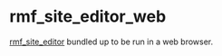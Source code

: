 # rmf_site_editor_web

[rmf_site_editor](https://github.com/open-rmf/rmf_site) bundled up to be run in a web browser.
